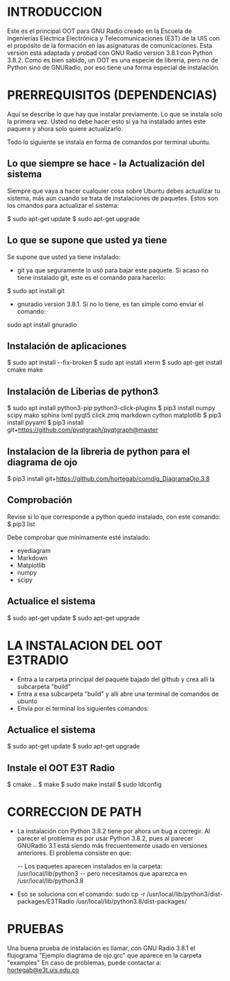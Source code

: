 # INTRODUCCION

Este es el principal OOT para GNU Radio creado en la Escuela de Ingenierías Eléctrica Electrónica y Telecomunicaciones (E3T) de la UIS con el propósito de la formación en las asignaturas de comunicaciones. Esta versión está adaptada y probad con GNU Radio version 3.8.1 con Python 3.8.2. Como es bien sabido, un OOT es una especie de libreria, pero no de Python sino de GNURadio, por eso tiene una forma especial de instalación.

# PRERREQUISITOS (DEPENDENCIAS)
Aquí se describe lo que hay que instalar previamente. Lo que se instala solo la primera vez. Usted no debe hacer esto si ya ha instalado antes este paquere y ahora solo quiere actualizarlo.

Todo lo siguiente se instala en forma de comandos por terminal ubuntu.

## Lo que siempre se hace - la Actualización del sistema
Siempre que vaya a hacer cualquier cosa sobre Ubuntu debes actualizar tu sistema, más aún cuando se trata de instalaciones de paquetes. Estos son los cmandos para actualizar el sistema:

$ sudo apt-get update
$ sudo apt-get upgrade

## Lo que se supone que usted ya tiene
Se supone que usted ya tiene instalado:

- git ya que seguramente lo usó para bajar este paquete. Si acaso no tiene instalado git, este es el comando para hacerlo:

$ sudo apt install git

- gnuradio version 3.8.1. Si no lo tiene, es tan simple como enviar el comando:

sudo apt install gnuradio

## Instalación de aplicaciones
$ sudo apt install --fix-broken
$ sudo apt install xterm
$ sudo apt-get install cmake make

## Instalación de Liberias de python3

$ sudo apt install python3-pip python3-click-plugins
$ pip3 install numpy scipy mako sphinx lxml pyqt5 click zmq markdown cython matplotlib
$ pip3 install pyyaml
$ pip3 install git+https://github.com/pyqtgraph/pyqtgraph@master

## Instalacion de la libreria de python para el diagrama de ojo

$ pip3 install git+https://github.com/hortegab/comdig_DiagramaOjo.3.8

## Comprobación
Revise si lo que corresponde a python quedó instalado, con este comando:
$ pip3 list

Debe comprobar que mínimamente esté instalado:
- eyediagram
- Markdown
- Matplotlib
- numpy
- scipy

## Actualice el sistema
$ sudo apt-get update
$ sudo apt-get upgrade

# LA INSTALACION DEL OOT E3TRADIO

- Entra a la carpeta principal del paquete bajado del github y crea allí la subcarpeta "build"
- Entra a esa subcarpeta "build" y allí abre una terminal de comandos de ubunto
- Envía por el terminal los siguientes comandos:

## Actualice el sistema
$ sudo apt-get update
$ sudo apt-get upgrade

## Instale el OOT E3T Radio

$ cmake ..
$ make
$ sudo make install
$ sudo ldconfig

# CORRECCION DE PATH
- La instalación con Python 3.8.2 tiene por ahora un bug a corregir. Al parecer el problema es por usar Python 3.8.2, pues al parecer GNURadio 3.1 está siendo más frecuentemente usado en versiones anteriores. El problema consiste en que:

  -- Los paquetes aparecen instalados en la carpeta:  /usr/local/lib/python3
  -- pero necesitamos que aparezca en /usr/local/lib/python3.8

- Eso se soluciona con el comando:
sudo cp -r /usr/local/lib/python3/dist-packages/E3TRadio /usr/local/lib/python3.8/dist-packages/

# PRUEBAS
Una buena prueba de instalación es llamar, con GNU Radio 3.8.1 el flujograma "Ejemplo diagrama de ojo.grc" que aparece en la carpeta "examples"
En caso de problemas, puede contactar a: hortegab@e3t.uis.edu.co











